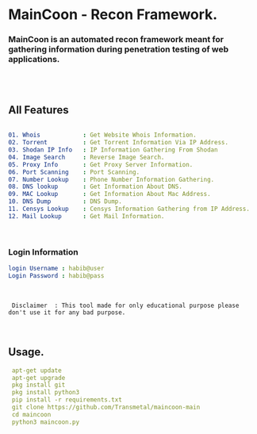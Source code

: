 # MainCoon - Recon Framework.

### MainCoon is an automated recon framework meant for gathering information during penetration testing of web applications.





<br>
<br>

## All Features
```yaml

01. Whois            : Get Website Whois Information.     
02. Torrent          : Get Torrent Information Via IP Address.             
03. Shodan IP Info   : IP Information Gathering From Shodan
04. Image Search     : Reverse Image Search.
05. Proxy Info       : Get Proxy Server Information.
06. Port Scanning    : Port Scanning.
07. Number Lookup    : Phone Number Information Gathering.
08. DNS lookup       : Get Information About DNS.
09. MAC Lookup       : Get Information About Mac Address.
10. DNS Dump         : DNS Dump.
11. Censys Lookup    : Censys Information Gathering from IP Address.
12. Mail Lookup      : Get Mail Information.

```
<br>

### Login Information 

```yaml
login Username : habib@user
Login Password : habib@pass
```

<br>

` Disclaimer  : This tool made for only educational purpose please don't use it for any bad purpose.`

<br>

## Usage.


```yaml
 apt-get update
 apt-get upgrade
 pkg install git
 pkg install python3
 pip install -r requirements.txt
 git clone https://github.com/Transmetal/maincoon-main
 cd maincoon
 python3 maincoon.py

```
